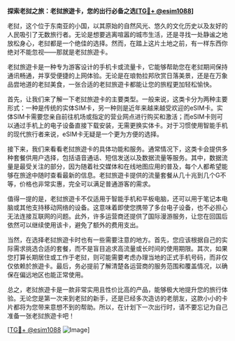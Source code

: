 **探索老挝之旅：老挝旅遊卡，您的出行必备之选[[TG💪+ @esim1088](https://t.me/s/esim1088)]**

老挝，这个位于东南亚的小国，以其原始的自然风光、悠久的文化历史以及友好的人民吸引了无数旅行者。无论是想要逃离喧嚣的城市生活，还是寻找一处静谧之地放松身心，老挝都是一个绝佳的选择。然而，在踏上这片土地之前，有一样东西你绝对不能忽视——那就是老挝旅遊卡。

老挝旅遊卡是一种专为游客设计的手机卡或流量卡，它能够帮助您在老挝期间保持通讯畅通，并享受便捷的上网体验。无论是在琅勃拉邦欣赏日落美景，还是在万象品尝地道的老挝美食，一张合适的老挝旅遊卡都能让您的旅程更加轻松愉快。

首先，让我们来了解一下老挝旅遊卡的主要类型。一般来说，这类卡分为两种主要形式：一种是传统的实体SIM卡，另一种则是近年来越来越受欢迎的eSIM卡。实体SIM卡需要您亲自前往机场或指定的营业网点进行购买和激活；而eSIM卡则可以通过手机上的电子设备直接下载安装，无需更换实体卡。对于习惯使用智能手机的现代旅行者来说，eSIM卡无疑是一个更为方便的选择。

接下来，我们来看看老挝旅遊卡的具体功能和服务。通常情况下，这类卡会提供多种套餐供用户选择，包括语音通话、短信发送以及数据流量等服务。其中，数据流量是最受关注的部分，因为随着社交媒体和在线地图应用的普及，每个人都希望能够在旅途中随时查看最新的信息。老挝旅遊卡提供的流量套餐从几十兆到几个G不等，价格也非常实惠，完全可以满足普通游客的需求。

值得一提的是，老挝旅遊卡不仅适用于智能手机和平板电脑，还可以用于笔记本电脑或其他支持移动网络的设备。这意味着即使您携带了多台电子设备，也不必担心无法连接互联网的问题。此外，许多运营商还提供了国际漫游服务，让您在回国后依然可以继续使用该卡，避免了额外的费用支出。

当然，在选择老挝旅遊卡时也有一些需要注意的地方。首先，您应该根据自己的实际需求挑选合适的套餐，而不是盲目追求高流量或长时间的使用期限。其次，如果您打算长期居住或工作于老挝，则可能需要考虑办理当地的正式手机号码，而非仅仅依赖於旅遊卡。最后，务必提前了解清楚各运营商的服务范围和覆盖情况，以确保在偏远地区也能正常使用。

总之，老挝旅遊卡是一款非常实用且性价比高的产品，能够极大地提升您的旅行体验。无论您是第一次来到老挝的新手，还是已经多次造访的老朋友，这款小小的卡片都将为您带来意想不到的帮助。所以，在计划下一次出行时，请不要忘记为自己准备一张老挝旅遊卡吧！

[[TG💪+ @esim1088](https://t.me/s/esim1088) ![Image](https://i.postimg.cc/4NQfJmqS/Snipaste-2025-05-13-00-14-12.png)]
